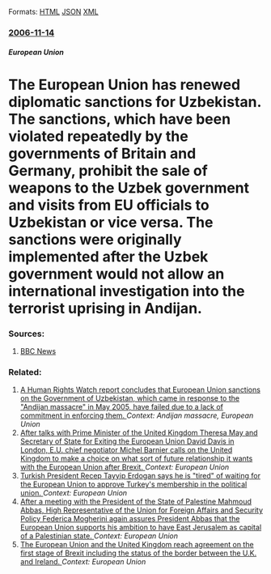 
Formats: [HTML](/news/2006/11/14/the-european-union-has-renewed-diplomatic-sanctions-for-uzbekistan-the-sanctions-which-have-been-violated-repeatedly-by-the-governments-o.html)  [JSON](/news/2006/11/14/the-european-union-has-renewed-diplomatic-sanctions-for-uzbekistan-the-sanctions-which-have-been-violated-repeatedly-by-the-governments-o.json)  [XML](/news/2006/11/14/the-european-union-has-renewed-diplomatic-sanctions-for-uzbekistan-the-sanctions-which-have-been-violated-repeatedly-by-the-governments-o.xml)  

### [2006-11-14](/news/2006/11/14/index.md)

##### European Union
#  The European Union has renewed diplomatic sanctions for Uzbekistan. The sanctions, which have been violated repeatedly by the governments of Britain and Germany, prohibit the sale of weapons to the Uzbek government and visits from EU officials to Uzbekistan or vice versa. The sanctions were originally implemented after the Uzbek government would not allow an international investigation into the terrorist uprising in Andijan. 




### Sources:

1. [BBC News](http://news.bbc.co.uk/1/hi/world/asia-pacific/6142956.stm)

### Related:

1. [ A Human Rights Watch report concludes that European Union sanctions on the Government of Uzbekistan, which came in response to the "Andijan massacre" in May 2005, have failed due to a lack of commitment in enforcing them. ](/news/2007/02/6/a-human-rights-watch-report-concludes-that-european-union-sanctions-on-the-government-of-uzbekistan-which-came-in-response-to-the-andijan.md) _Context: Andijan massacre, European Union_
2. [After talks with Prime Minister of the United Kingdom Theresa May and Secretary of State for Exiting the European Union David Davis in London, E.U. chief negotiator Michel Barnier calls on the United Kingdom to make a choice on what sort of future relationship it wants with the European Union after Brexit. ](/news/2018/02/5/after-talks-with-prime-minister-of-the-united-kingdom-theresa-may-and-secretary-of-state-for-exiting-the-european-union-david-davis-in-londo.md) _Context: European Union_
3. [Turkish President Recep Tayyip Erdogan says he is "tired" of waiting for the European Union to approve Turkey's membership in the political union. ](/news/2018/01/5/turkish-president-recep-tayyip-erdoaan-says-he-is-tired-of-waiting-for-the-european-union-to-approve-turkey-s-membership-in-the-political.md) _Context: European Union_
4. [After a meeting with the President of the State of Palestine Mahmoud Abbas, High Representative of the Union for Foreign Affairs and Security Policy Federica Mogherini again assures President Abbas that the European Union supports his ambition to have East Jerusalem as capital of a Palestinian state. ](/news/2018/01/22/after-a-meeting-with-the-president-of-the-state-of-palestine-mahmoud-abbas-high-representative-of-the-union-for-foreign-affairs-and-securit.md) _Context: European Union_
5. [The European Union and the United Kingdom reach agreement on the first stage of Brexit including the status of the border between the U.K. and Ireland. ](/news/2017/12/8/the-european-union-and-the-united-kingdom-reach-agreement-on-the-first-stage-of-brexit-including-the-status-of-the-border-between-the-u-k-a.md) _Context: European Union_

